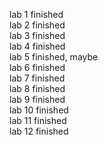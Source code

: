 lab 1 finished<br>
lab 2 finished<br>
lab 3 finished<br>
lab 4 finished<br>
lab 5 finished, maybe<br>
lab 6 finished<br>
lab 7 finished<br>
lab 8 finished<br>
lab 9 finished<br>
lab 10 finished<br>
lab 11 finished<br>
lab 12 finished<br>